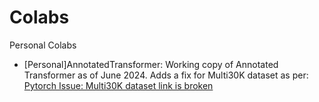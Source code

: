 # Colabs
Personal Colabs

- [Personal]AnnotatedTransformer: Working copy of Annotated Transformer as of June 2024.
Adds a fix for Multi30K dataset as per: [Pytorch Issue: Multi30K dataset link is broken](https://github.com/pytorch/text/issues/1756)
